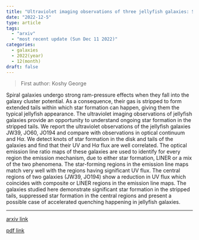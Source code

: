 ```yaml
---
title: "Ultraviolet imaging observations of three jellyfish galaxies: Star formation suppression in the centre and ongoing star formation in stripped tails"
date: "2022-12-5"
type: article
tags:
  - "arxiv"
  - "most recent update (Sun Dec 11 2022)"
categories:
  - galaxies
  - 2022(year)
  - 12(month)
draft: false
---
```


> First author: Koshy George

 Spiral galaxies undergo strong ram-pressure effects when they fall into the
galaxy cluster potential. As a consequence, their gas is stripped to form
extended tails within which star formation can happen, giving them the typical
jellyfish appearance. The ultraviolet imaging observations of jellyfish
galaxies provide an opportunity to understand ongoing star formation in the
stripped tails. We report the ultraviolet observations of the jellyfish
galaxies JW39, JO60, JO194 and compare with observations in optical continuum
and $\mathrm{H}{\alpha}$. We detect knots of star formation in the disk and
tails of the galaxies and find that their UV and H$\alpha$ flux are well
correlated. The optical emission line ratio maps of these galaxies are used to
identify for every region the emission mechanism, due to either star formation,
LINER or a mix of the two phenomena. The star-forming regions in the emission
line maps match very well with the regions having significant UV flux. The
central regions of two galaxies (JW39, JO194) show a reduction in UV flux which
coincides with composite or LINER regions in the emission line maps. The
galaxies studied here demonstrate significant star formation in the stripped
tails, suppressed star formation in the central regions and present a possible
case of accelerated quenching happening in jellyfish galaxies.

---
[arxiv link](http://arxiv.org/abs/2212.02423v1)

[pdf link](http://arxiv.org/pdf/2212.02423v1)